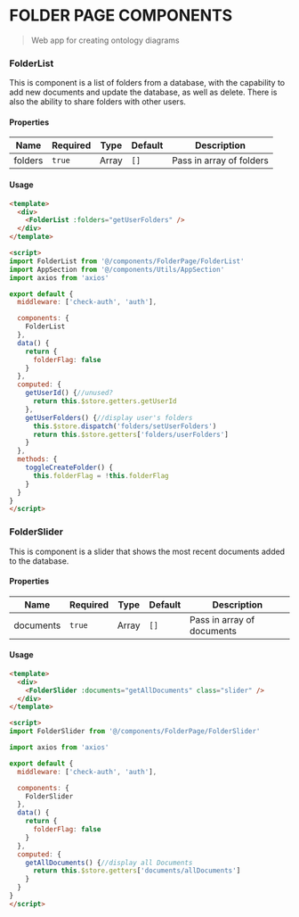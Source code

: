 # FOLDER PAGE COMPONENTS


> Web app for creating ontology diagrams

### FolderList

This is component is a list of folders from a database, with the capability to add new documents and update the database, as well as delete. There is also the ability to share folders with other users.

#### Properties

| Name    | Required | Type  | Default | Description              |
| ------- | -------- | ----- | ------- | ------------------------ |
| folders | `true`   | Array | `[]`    | Pass in array of folders |

#### Usage

```html
<template>
  <div>
    <FolderList :folders="getUserFolders" />
  </div>
</template>

<script>
import FolderList from '@/components/FolderPage/FolderList'
import AppSection from '@/components/Utils/AppSection'
import axios from 'axios'

export default {
  middleware: ['check-auth', 'auth'],

  components: {
    FolderList
  },
  data() {
    return {
      folderFlag: false
    }
  },
  computed: {
    getUserId() {//unused?
      return this.$store.getters.getUserId
    },
    getUserFolders() {//display user's folders
      this.$store.dispatch('folders/setUserFolders')
      return this.$store.getters['folders/userFolders']
    }
  },
  methods: {
    toggleCreateFolder() {
      this.folderFlag = !this.folderFlag
    }
  }
}
</script>
```
### FolderSlider

This is component is a slider that shows the most recent documents added to the database. 

#### Properties

| Name    | Required | Type  | Default | Description              |
| ------- | -------- | ----- | ------- | ------------------------ |
| documents | `true`   | Array | `[]`    | Pass in array of documents |

#### Usage
```html
<template>
  <div>
    <FolderSlider :documents="getAllDocuments" class="slider" />
  </div>
</template>

<script>
import FolderSlider from '@/components/FolderPage/FolderSlider'

import axios from 'axios'

export default {
  middleware: ['check-auth', 'auth'],

  components: {
    FolderSlider
  },
  data() {
    return {
      folderFlag: false
    }
  },
  computed: {
    getAllDocuments() {//display all Documents
      return this.$store.getters['documents/allDocuments']
    }
  }
}
</script>
```
